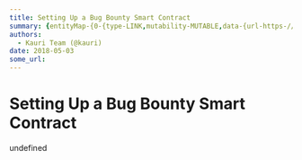 ```yaml
---
title: Setting Up a Bug Bounty Smart Contract
summary: {entityMap-{0-{type-LINK,mutability-MUTABLE,data-{url-https-//coinmarketcap.com/currencies/ethereum/,data-href-https-//coinmarketcap.com/currencies/ethereum/,rel-noopener,target-_blank},1-{type-LINK,mutability-MUTABLE,data-{url-https-//smartcontractsolutions.com/security-audits,data-href-https-//smartcontractsolutions.com/security-audits,rel-noopener,target-_blank},2-{type-LINK,mutability-MUTABLE,data-{url-https-//github.com/OpenZeppelin/zeppelin-solidity/blob/master/contracts/Bounty.sol,data-hr
authors:
  - Kauri Team (@kauri)
date: 2018-05-03
some_url: 
---
```


# Setting Up a Bug Bounty Smart Contract


undefined